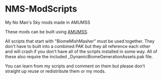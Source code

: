 # NMS-ModScripts
My No Man's Sky mods made in AMUMSS

These mods can be built using [AMUMSS](https://www.nexusmods.com/nomanssky/mods/957).

All scripts that start with "BiomeMishMasher" must be used together. They don't have to built into a combined PAK but they all reference each other and will crash if you don't have all of the scripts installed in some way. All of these also require the included \_DynamicBiomeGenerationAssets.pak file.

You can learn from my scripts and comment on them but please don't straight up reuse or redistribute them or my mods.
